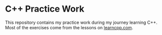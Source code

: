 # C++ Practice Work

This repository contains my practice work during my journey learning C++.
Most of the exercises come from the lessons on [learncpp.com](https://www.learncpp.com/).
